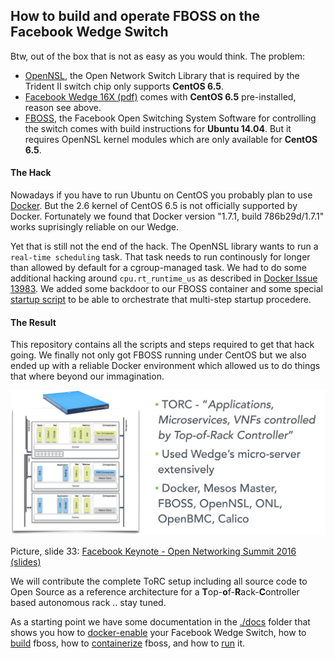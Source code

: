 ## How to build and operate FBOSS on the Facebook Wedge Switch

Btw, out of the box that is not as easy as you would think. The problem:

- [OpenNSL][1], the Open Network Switch Library that is required by the Trident II switch chip only supports **CentOS 6.5**.
- [Facebook Wedge 16X (pdf)][2] comes with **CentOS 6.5** pre-installed, reason see above.
- [FBOSS][3], the Facebook Open Switching System Software for controlling the switch comes with build instructions for **Ubuntu 14.04**. But it requires OpenNSL kernel modules which are only available for **CentOS 6.5**.

#### The Hack ####

Nowadays if you have to run Ubuntu on CentOS you probably plan to use [Docker][4]. But the 2.6 kernel of CentOS 6.5 is not officially supported by Docker.
Fortunately we found that Docker version "1.7.1, build 786b29d/1.7.1" works suprisingly reliable on our Wedge.

Yet that is still not the end of the hack. The OpenNSL library wants to run a `real-time scheduling` task. That task needs to run continously for longer
than allowed by default for a cgroup-managed task. We had to do some additional hacking around `cpu.rt_runtime_us` as described in [Docker Issue 13983][5].
We added some backdoor to our FBOSS container and some special [startup script][7] to be able to orchestrate that multi-step startup procedere.

#### The Result ####

This repository contains all the scripts and steps required to get that hack going. We finally not only got FBOSS running under CentOS but we also ended
up with a reliable Docker environment which allowed us to do things that where beyond our immagination.

![torc diagram](https://github.com/att-innovate/torc-wedge-centos-fboss/blob/master/docs/torc.png?raw=true)

Picture, slide 33: [Facebook Keynote - Open Networking Summit 2016 (slides)][6]

We will contribute the complete ToRC setup including all source code to Open Source as a reference architecture for a **T**op-**o**f-**R**ack-**C**ontroller based autonomous rack .. stay tuned.

As a starting point we have some documentation in the [./docs][8] folder that shows you how to [docker-enable][9] your Facebook Wedge Switch,
how to [build][10] fboss, how to [containerize][11] fboss, and how to [run][12] it. 

[1]:  https://github.com/Broadcom-Switch/OpenNSL
[2]:  http://www.edge-core.com/temp/ec_download/1602/Wedge-16X_DS_R01.pdf
[3]:  https://github.com/facebook/fboss
[4]:  https://www.docker.com
[5]:  https://github.com/docker/docker/issues/13983
[6]:  http://events.linuxfoundation.org/sites/events/files/slides/ONS-2016-fb-keynote-v3_0.pdf
[7]:  ./wedge/scripts/run-fboss-container.sh
[8]:  ./docs
[9]:  ./docs/setup-wedge.md
[10]: ./docs/build-fboss.md
[11]: ./docs/build-containers.md
[12]: ./docs/run-fboss-container.md

